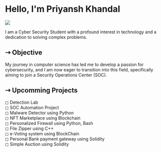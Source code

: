 # Hello, I'm Priyansh Khandal
<a href="https://www.linkedin.com/in/priyanshkhandal/"><img src="https://img.shields.io/badge/-LinkedIn-0072b1?&style=for-the-badge&logo=linkedin&logoColor=white" /></a>

<!--
[Brief Introduction - Remove this afterwards]
-->

I am a Cyber Security Student with a profound interest in technology and a dedication to solving complex problems.

## ⇢ Objective
<!--
    [Provide Objective - Remove this afterwards]]
-->
My journey in computer science has led me to develop a passion for cybersecurity, and I am now eager to transition into this field, specifically aiming to join a Security Operations Center (SOC).
<!--
## ⇢ Skills
-->
<!--
    [Provide skills and associated project. Make sure to hyperlink the project - Remove this afterwards]]
-->
<!--
| Skill                                         | Associated Project         |
|-----------------------------------------------|----------------------------|
| SIEM Implementation and Log Analysis          | <a href="">Detection Lab</a>|
| Network Traffic Monitoring and Attack Detection | <a href="">Detection Lab</a>|
| Security Automation with Shuffle SOAR         | <a href="">SOC Automation Lab</a>|
| Incident Response Planning and Execution      | <a href="">SOC Automation Lab</a>|
| Case Management with TheHive                  | <a href="">SOC Automation Lab</a>|
| Scripting and Automation for Threat Mitigation | <a href="">SOC Automation Lab</a>|

## ⇢ Tools
-->

<!--
    [Provide tools and break them down into categories. Use ChatGPT to help create the link - Remove this afterwards]]
-->

<!--
### Network
<div>
    <img src="https://img.shields.io/badge/-Wireshark-1679A7?&style=for-the-badge&logo=Wireshark&logoColor=white" />
    <img src="https://img.shields.io/badge/-Suricata-EF3B2D?&style=for-the-badge&logo=Suricata&logoColor=white" />
    <img src="https://img.shields.io/badge/-Zeek-777BB4?&style=for-the-badge&logo=Zeek&logoColor=white" />
</div>

### Endpoint
<div>
    <img src="https://img.shields.io/badge/-Microsoft_Defender_for_Endpoint-00A4EF?&style=for-the-badge&logo=Microsoft&logoColor=white" />
    <img src="https://img.shields.io/badge/-Velociraptor-4B275F?&style=for-the-badge&logo=Velociraptor&logoColor=white" />
</div>

### SIEM
<div>
    <img src="https://img.shields.io/badge/-Microsoft_Sentinel-0078D4?&style=for-the-badge&logo=Microsoft&logoColor=white" />
    <img src="https://img.shields.io/badge/-Splunk-000000?&style=for-the-badge&logo=Splunk&logoColor=white" />
    <img src="https://img.shields.io/badge/-Elastic-005571?&style=for-the-badge&logo=Elastic&logoColor=white" />
</div>
-->

<!--
### Programming Languages
<div>-->
<!--<img src="https://img.shields.io/badge/Python-3776AB?style=for-the-badge&logo=python&logoColor=white" />    Python-->
<!--<img src="https://img.shields.io/badge/TypeScript-007ACC?style=for-the-badge&logo=typescript&logoColor=white" />    Typescript-->
<!--<img src="https://img.shields.io/badge/Shell_Script-121011?style=for-the-badge&logo=gnu-bash&logoColor=white" />    Bash-->
<!--<br>-->
<!--<img src="https://img.shields.io/badge/JavaScript-F7DF1E?style=for-the-badge&logo=javascript&logoColor=black" />    Javascript-->
<!--<img src="https://img.shields.io/badge/PHP-777BB4?style=for-the-badge&logo=php&logoColor=white" />    PHP-->
<!--<img src="https://img.shields.io/badge/Swift-FA7343?style=for-the-badge&logo=swift&logoColor=white" />    Swift-->
<!--<br>-->
<!--<img src="https://img.shields.io/badge/MySQL-00000F?style=for-the-badge&logo=mysql&logoColor=white" />    MYSQL-->
<!--<img src="https://img.shields.io/badge/MongoDB-4EA94B?style=for-the-badge&logo=mongodb&logoColor=white" />    mongodb-->
<!--<img src="https://img.shields.io/badge/PostgreSQL-316192?style=for-the-badge&logo=postgresql&logoColor=white" />    postgresql--> 
<!--
</div>
-->
<!--
### Tools Skills
<div>
-->
<!--<img src="https://img.shields.io/badge/Microsoft_Azure-0089D6?style=for-the-badge&logo=microsoft-azure&logoColor=white" />    Azure-->
<!--<img src="https://img.shields.io/badge/Google_Cloud-4285F4?style=for-the-badge&logo=google-cloud&logoColor=white" />    Google Cloud-->
<!--<img src="https://img.shields.io/badge/Amazon_AWS-232F3E?style=for-the-badge&logo=amazon-aws&logoColor=white" />    AWS-->
<!--<br>-->
<!--<img src="https://img.shields.io/badge/Flutter-02569B?style=for-the-badge&logo=flutter&logoColor=white" />    Flutter-->
<!--<img src="https://img.shields.io/badge/Figma-F24E1E?style=for-the-badge&logo=figma&logoColor=white" />    Figma-->
<!--<img src="https://img.shields.io/badge/hyperledger-2F3134?style=for-the-badge&logo=hyperledger&logoColor=white" />    Hyperledger-->
<!--<br>-->
<!--<img src="https://img.shields.io/badge/GIT-E44C30?style=for-the-badge&logo=git&logoColor=white" />    Git-->
<!--<img src="https://img.shields.io/badge/Snyk-4C4A73?style=for-the-badge&logo=snyk&logoColor=white" />    Snyk-->
<!--<img src="https://img.shields.io/badge/Visual_Studio_Code-0078D4?style=for-the-badge&logo=visual%20studio%20code&logoColor=white" />    VScode-->
<!--</div>-->




<!--
## ⇢ Certifications
[Provide certifications that you have obtained. Use ChatGPT to help create the link - Remove this afterwards]]
<div>
<img src="https://img.shields.io/badge/-Security%2B-FF0000?&style=for-the-badge&logo=CompTIA&logoColor=white" />
<img src="https://img.shields.io/badge/-Network%2B-007ACC?&style=for-the-badge&logo=CompTIA&logoColor=white" />
<img src="https://img.shields.io/badge/-A%2B-4D4D4D?&style=for-the-badge&logo=CompTIA&logoColor=white" />
<img src="https://img.shields.io/badge/-CDSA-006400?&style=for-the-badge&logoColor=white" />
<img src="https://img.shields.io/badge/-CCD-000080?&style=for-the-badge&logoColor=white" />
</div>
-->


## ⇢ Upcomming Projects
◻ Detection Lab<br>
◻ SOC Automation Project<br>
◻ Malware Detector using Python<br>
◻ NFT Marketplace using Blockchain<br>
◻ Personalized Firewall using Python, Bash<br>
◻ File Zipper using C++<br>
◻ e-Voting system using BlockChain<br>
◻ Personal Bank payment gateway using Solidity<br>
◻ Simple Auction using Solidity<br>





<!--
### Hi there 👋
**k-priyansh/k-priyansh** is a ✨ _special_ ✨ repository because its `README.md` (this file) appears on your GitHub profile.

Here are some ideas to get you started:

- 🔭 I’m currently working on ...
- 🌱 I’m currently learning ...
- 👯 I’m looking to collaborate on ...
- 🤔 I’m looking for help with ...
- 💬 Ask me about ...
- 📫 How to reach me: ...
- 😄 Pronouns: ...
- ⚡ Fun fact: ...
-->


